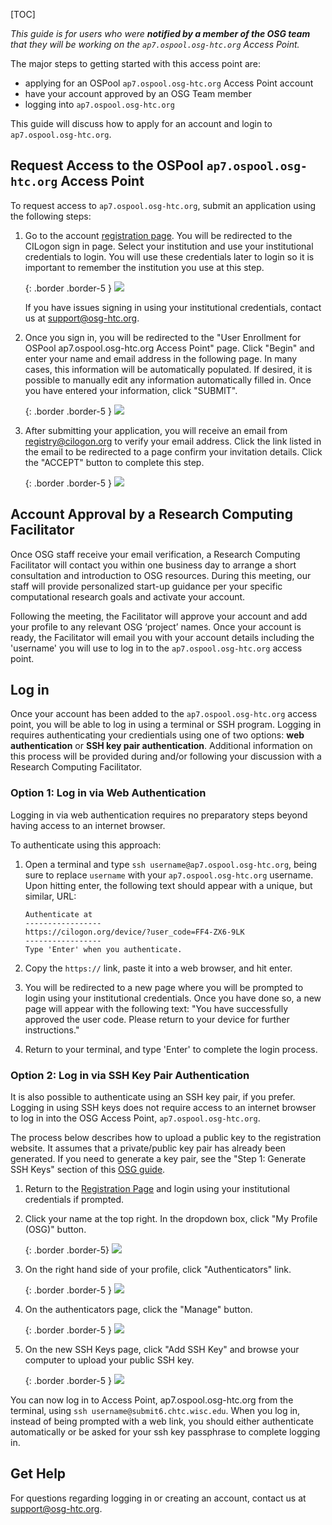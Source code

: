 [title]: - "OSPool ap7.ospool.osg-htc.org Access Point"
[TOC]


*This guide is for users who were **notified by a member of the OSG team** that they will be working on the `ap7.ospool.osg-htc.org` Access Point.*

The major steps to getting started with this access point are:

* applying for an OSPool `ap7.ospool.osg-htc.org` Access Point account 
* have your account approved by an OSG Team member
* logging into `ap7.ospool.osg-htc.org`

This guide will discuss how to apply for an account and login to `ap7.ospool.osg-htc.org`.

## Request Access to the OSPool `ap7.ospool.osg-htc.org` Access Point
To request access to `ap7.ospool.osg-htc.org`, submit an application using the following steps:

1. Go to the account [registration page](https://registry.cilogon.org/registry/co_petitions/start/coef:297). You will be redirected to the CILogon sign in page. Select your institution and use your institutional credentials to login. You will use these credentials later to login so it is important to remember the institution you use at this step. 
   
   {: .border .border-5 }
   <img src="ap7-images/cilogon.png" class= "img-fluid"/>
   
   
   If you have issues signing in using your institutional credentials, contact us at [support@osg-htc.org](mailto:support@osg-htc.org).


1. Once you sign in, you will be redirected to the "User Enrollment for OSPool ap7.ospool.osg-htc.org Access Point" page. Click "Begin" and enter your name and email address in the following page. In many cases, this information will be automatically populated. If desired, it is possible to manually edit any information automatically filled in. Once you have entered your information, click "SUBMIT".

   {: .border .border-5 }
   <img src="ap7-images/comanage-enrollment-form.png" class= "img-fluid"/>

3. After submitting your application, you will receive an email from [registry@cilogon.org](mailto:registry@cilogon.org) to verify your email address. Click the link listed in the email to be redirected to a page confirm your invitation details. Click the "ACCEPT" button to complete this step.

   {: .border .border-5 }
   <img src="ap7-images/comanage-email-verification-form.png" class= "img-fluid"/>
   

## Account Approval by a Research Computing Facilitator

Once OSG staff receive your email verification, a Research Computing Facilitator will contact you within one business day to arrange a short consultation and introduction to OSG resources. During this meeting, our staff will provide personalized start-up guidance per your specific computational research goals and activate your account.

Following the meeting, the Facilitator will approve your account and add your profile to any relevant OSG ‘project’ names. Once your account is ready, the Facilitator will email you with your account details including the 'username' you will use to log in to the `ap7.ospool.osg-htc.org` access point. 


## Log in

Once your account has been added to the `ap7.ospool.osg-htc.org` access point, you will be able to log in using a terminal or SSH program. Logging in requires authenticating your credientials using one of two options: __web authentication__ or __SSH key pair authentication__. Additional information on this process will be provided during and/or following your discussion with a Research Computing Facilitator.


### Option 1: Log in via Web Authentication

Logging in via web authentication requires no preparatory steps beyond having access to an internet browser. 

To authenticate using this approach: 

1. Open a terminal and type `ssh username@ap7.ospool.osg-htc.org`, being sure to replace `username` with your `ap7.ospool.osg-htc.org` username. Upon hitting enter, the following text should appear with a unique, but similar, URL: 

   ```
   Authenticate at
   -----------------
   https://cilogon.org/device/?user_code=FF4-ZX6-9LK
   -----------------
   Type 'Enter' when you authenticate.
   ```

2. Copy the `https://` link, paste it into a web browser, and hit enter.  

3. You will be redirected to a new page where you will be prompted to login using your institutional credentials. Once you have done so, a new page will appear with the following text: "You have successfully approved the user code. Please return to your device for further instructions."

4. Return to your terminal, and type 'Enter' to complete the login process. 


### Option 2: Log in via SSH Key Pair Authentication

It is also possible to authenticate using an SSH key pair, if you prefer. Logging in using SSH keys does not require access to an internet browser to log in into the OSG Access Point, `ap7.ospool.osg-htc.org`. 

The process below describes how to upload a public key to the registration website. It assumes that a private/public key pair has already been generated. If you need to generate a key pair, see the "Step 1: Generate SSH Keys" section of this [OSG guide](https://support.opensciencegrid.org/support/solutions/articles/12000027675-generate-ssh-keys-and-activate-your-osg-login). 

1. Return to the [Registration Page](https://registry.cilogon.org/registry/co_petitions/start/coef:297) and login using your institutional credentials if prompted.

2. Click your name at the top right. In the dropdown box, click "My Profile (OSG)" button.

   {: .border .border-5}
   <img src="ap7-images/ssh-homepage-dropdown.png" class= "img-fluid"/>

1. On the right hand side of your profile, click "Authenticators" link.

   {: .border .border-5 }
   <img src="ap7-images/ssh-edit-profile.png" class= "img-fluid"/>

1. On the authenticators page, click the "Manage" button.

   {: .border .border-5 }
   <img src="ap7-images/ssh-authenticator-select.png" class= "img-fluid"/>

1. On the new SSH Keys page, click "Add SSH Key" and browse your computer to upload your public SSH key.
   
   {: .border .border-5 }
   <img src="ap7-images/ssh-key-list.png" class= "img-fluid"/>

You can now log in to Access Point, ap7.ospool.osg-htc.org from the terminal, using `ssh username@submit6.chtc.wisc.edu`. When you log in, instead of being prompted with a web link, you should either authenticate automatically or be asked for your ssh key passphrase to complete logging in.
## Get Help

For questions regarding logging in or creating an account, contact us at  [support@osg-htc.org](mailto:support@osg-htc.org).
